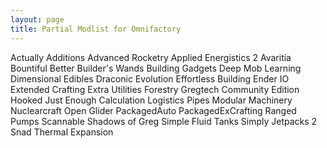 ```yaml
---
layout: page
title: Partial Modlist for Omnifactory
---
```


Actually Additions
Advanced Rocketry
Applied Energistics 2
Avaritia
Bountiful
Better Builder's Wands
Building Gadgets
Deep Mob Learning
Dimensional Edibles
Draconic Evolution
Effortless Building
Ender IO
Extended Crafting
Extra Utilities
Forestry
Gregtech Community Edition
Hooked
Just Enough Calculation
Logistics Pipes
Modular Machinery
Nuclearcraft
Open Glider
PackagedAuto
PackagedExCrafting
Ranged Pumps
Scannable
Shadows of Greg
Simple Fluid Tanks
Simply Jetpacks 2
Snad
Thermal Expansion
